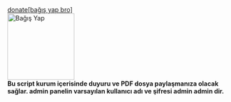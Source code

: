 <a href="https://www.paypal.com/donate/?hosted_button_id=ZRF37FBHRJEVE">
  donate[bağış yap bro]
  
</a>
<br>
<img src="https://swrt.org/wp-content/uploads/2020/04/paypal-donate-button.png" alt="Bağış Yap" width="150">

<br>
<b>Bu script  kurum içerisinde duyuru ve PDF dosya paylaşmanıza olacak sağlar.
admin panelin varsayılan kullanıcı adı ve şifresi admin admin dir.
</b>
